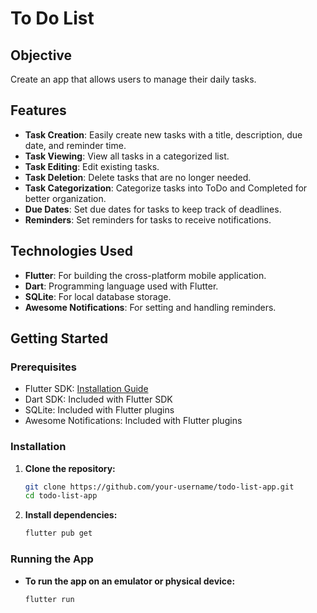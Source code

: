 # To Do List

## Objective
Create an app that allows users to manage their daily tasks.

## Features
- **Task Creation**: Easily create new tasks with a title, description, due date, and reminder time.
- **Task Viewing**: View all tasks in a categorized list.
- **Task Editing**: Edit existing tasks.
- **Task Deletion**: Delete tasks that are no longer needed.
- **Task Categorization**: Categorize tasks into ToDo and Completed for better organization.
- **Due Dates**: Set due dates for tasks to keep track of deadlines.
- **Reminders**: Set reminders for tasks to receive notifications.

## Technologies Used
- **Flutter**: For building the cross-platform mobile application.
- **Dart**: Programming language used with Flutter.
- **SQLite**: For local database storage.
- **Awesome Notifications**: For setting and handling reminders.

## Getting Started

### Prerequisites
- Flutter SDK: [Installation Guide](https://flutter.dev/docs/get-started/install)
- Dart SDK: Included with Flutter SDK
- SQLite: Included with Flutter plugins
- Awesome Notifications: Included with Flutter plugins 

### Installation
1. **Clone the repository:**
    ```bash
    git clone https://github.com/your-username/todo-list-app.git
    cd todo-list-app
    ```

2. **Install dependencies:**
    ```bash
    flutter pub get
    ```

### Running the App
- **To run the app on an emulator or physical device:**
    ```bash
    flutter run
    ```


